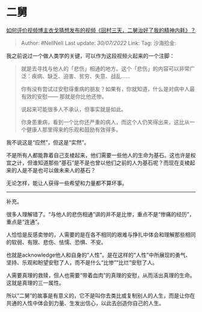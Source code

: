 # 二舅

[如何评价视频博主衣戈猜想发布的视频《回村三天，二舅治好了我的精神内耗》？](https://www.zhihu.com/question/545268208/answer/2592684763)

> Author: #NellNell
> Last update: *30/07/2022*
> Link:
> Tag:
> 沙海拾金:

我之前说过一个做人类学的关键，可以作为这段视频火起来的一个注脚：

> 就是去寻找与他人的「悲伤」相通的地方。这个「悲伤」的内容可以非常广泛：疾病、缺乏、迫害、贫穷、失意、战乱……
>
> 你有没有尝试过安慰得重病的朋友？如果有，你就知道，什么是对病中人最有效的安慰—— 那就是你比他还惨。
>
> 说起来可能很多人不承认，但事实就是如此。
>
> 你身患重病，看到一个比你还严重的病人，而这个人仍笑得出来，这比从一个健康人那里得来的乐观和鼓励有效得多。

我不说这是“应然”，但这是“实然”。

不是所有人都能靠着自己支棱起来，他们需要一些他人的生命为基石。这也许是权宜之计，但谁知道那些“基石”是不是也曾以他们之前的人为基石呢？而现在支棱起来的人是不是也可以做未来人的基石？

无论怎样，能让人获得一些希望和力量都不算坏事。

---

补充。

很多人理解错了。“与他人的悲伤相通”讲的并不是比惨，重点不是“惨痛的经历”，重点是“连通”。

人恰恰是反感卖惨的，人需要的是在各不相同的艰难与挣扎中体会和理解那些相同的软弱、有限、悲伤、怯懦、恐惧、不安。

也就是acknowledge他人和自身的“人性”。是在这样的“人性”中所展现的勇气、坚持、乐观和盼望安慰了人，而不是什么“比惨”“比烂”安慰了人。

人需要真理的救赎，但人也需要“带着血肉”的真理的安慰，从而活出真理的生命。这就是真理的三一属性。

所以“二舅”的故事是有意义的，它不是叫你去类比或复制别人的人生，而是让你在共通的人性中体会到力量、生发出信心，以此去创造你自己的人生。
